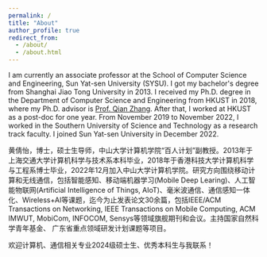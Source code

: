 ```yaml
---
permalink: /
title: "About"
author_profile: true
redirect_from: 
  - /about/
  - /about.html
---
```


I am currently an associate professor at the School of Computer Science and Engineering, Sun Yat-sen University (SYSU). I got my bachelor's degree from Shanghai Jiao Tong University in 2013. I received my Ph.D. degree in the Department of Computer Science and Engineering from HKUST in 2018, where my Ph.D. advisor is [Prof. Qian Zhang](https://home.cse.ust.hk/~qianzh/). After that, I worked at HKUST as a post-doc for one year. From November 2019 to November 2022, I worked in the Southern University of Science and Technology as a research track faculty. I joined Sun Yat-sen University in December 2022.


黄倩怡，博士，硕士生导师，中山大学计算机学院“百人计划”副教授。2013年于上海交通大学计算机科学与技术系本科毕业，2018年于香港科技大学计算机科学与工程系博士毕业，2022年12月加入中山大学计算机学院。研究方向围绕移动计算和无线通信，包括智能感知、移动端机器学习(Mobile Deep Learing)、人工智能物联网(Artificial Intelligence of Things, AIoT)、毫米波通信、通信感知一体化、Wireless+AI等课题，迄今为止发表论文30余篇，包括IEEE/ACM Transactions on Networking, IEEE Transactions on Mobile Computing, ACM IMWUT, MobiCom, INFOCOM, Sensys等领域旗舰期刊和会议。主持国家自然科学青年基金、 广东省重点领域研发计划课题等项目。

欢迎计算机、通信相关专业2024级硕士生、优秀本科生与我联系！